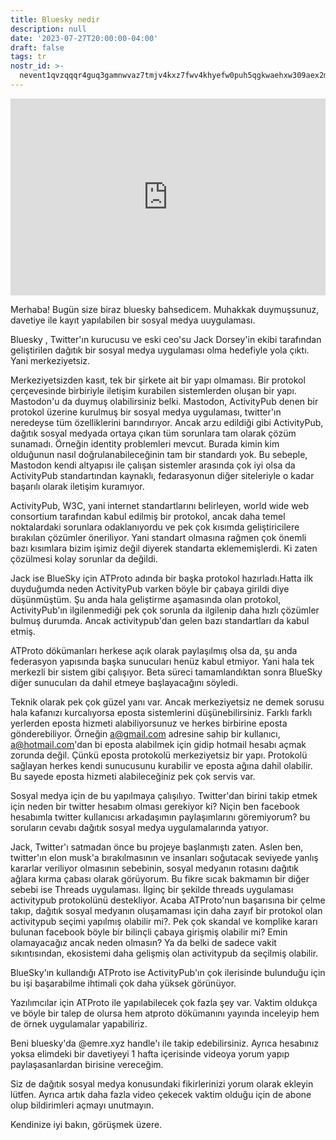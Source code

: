 ```yaml
---
title: Bluesky nedir
description: null
date: '2023-07-27T20:00:00-04:00'
draft: false
tags: tr
nostr_id: >-
  nevent1qvzqqqr4guq3gamnwvaz7tmjv4kxz7fwv4khyefw0puh5qgkwaehxw309aex2mrp0yhxummnw3ezucnpdejqz9rhwden5te0wfjkccte9ejxzmt4wvhxjmcprpmhxue69uhhyetvv9ujuumwdae8gtnnda3kjctvqyxhwumn8ghj7mn0wvhxcmmvqyt8wumn8ghj7un9d3shjtnswf5k6ctv9ehx2aqppamhxue69uhkummnw3ezumt0d5q3vamnwvaz7tmjv4kxz7fwdehhxtnnda3kjctvqyd8wumn8ghj7ctjw35kxmr9wvhxcctev4erxtnwv4mhxqg7waehxw309akkcuewv94kgetwd9azuetyw5h8gu30dehhxarjqqsqt0dl5ta9qzuj73tqu242mphjjpkr6rezlzq2z9cefsuexqczz7c5cph3u
---
```



<iframe style="width:100%" height="315" src="https://www.youtube.com/embed/ASkr-s6Y2Xs" title="YouTube video player" frameborder="0" allow="accelerometer; autoplay; clipboard-write; encrypted-media; gyroscope; picture-in-picture; web-share" allowfullscreen></iframe>


Merhaba! 
Bugün size biraz bluesky bahsedicem. Muhakkak duymuşsunuz, davetiye ile kayıt yapılabilen bir sosyal medya uuygulaması. 

<!--more-->
Bluesky , Twitter'ın kurucusu ve eski ceo'su Jack Dorsey'in ekibi tarafından geliştirilen dağıtık
bir sosyal medya uygulaması olma hedefiyle yola çıktı. Yani merkeziyetsiz.

Merkeziyetsizden kasıt, tek bir şirkete ait bir yapı olmaması. Bir protokol çerçevesinde birbiriyle iletişim kurabilen sistemlerden oluşan bir yapı. Mastodon'u da duymuş olabilirsiniz belki. Mastodon, ActivityPub denen bir protokol üzerine kurulmuş bir sosyal medya uygulaması, twitter'ın neredeyse tüm özelliklerini barındırıyor. Ancak arzu edildiği gibi ActivityPub, dağıtık sosyal medyada ortaya çıkan tüm sorunlara tam olarak çözüm sunamadı. Örneğin identity problemleri mevcut. Burada kimin kim olduğunun nasıl doğrulanabileceğinin tam bir standardı yok. Bu sebeple, Mastodon kendi altyapısı ile çalışan sistemler arasında çok iyi olsa da ActivityPub standartından kaynaklı, fedarasyonun diğer siteleriyle o kadar başarılı olarak iletişim kuramıyor.

ActivityPub, W3C, yani internet standartlarını belirleyen, world wide web consortium tarafından kabul edilmiş bir protokol, ancak daha temel noktalardaki sorunlara odaklanıyordu ve pek çok kısımda geliştiricilere bırakılan çözümler öneriliyor. Yani standart olmasına rağmen çok önemli bazı kısımlara bizim işimiz değil diyerek standarta eklememişlerdi. Ki zaten çözülmesi kolay sorunlar da değildi.

Jack ise BlueSky için ATProto adında bir başka protokol hazırladı.Hatta ilk duyduğumda neden ActivityPub varken böyle bir çabaya girildi diye düşünmüştüm. Şu anda hala geliştirme aşamasında olan protokol, ActivityPub'ın ilgilenmediği pek çok sorunla da ilgilenip daha hızlı çözümler bulmuş durumda. Ancak activitypub'dan gelen bazı standartları da kabul etmiş.

ATProto dökümanları herkese açık olarak paylaşılmış olsa da, şu anda federasyon yapısında başka sunucuları henüz kabul etmiyor. Yani hala tek merkezli bir sistem gibi çalışıyor. Beta süreci tamamlandıktan sonra BlueSky diğer sunucuları da dahil etmeye başlayacağını söyledi. 

Teknik olarak pek çok güzel yanı var. Ancak merkeziyetsiz ne demek sorusu hala kafanızı kurcalıyorsa eposta sistemlerini düşünebilirsiniz. Farklı farklı yerlerden eposta hizmeti alabiliyorsunuz ve herkes birbirine eposta gönderebiliyor. Örneğin a@gmail.com adresine sahip bir kullanıcı, a@hotmail.com'dan bi eposta alabilmek için gidip  hotmail hesabı açmak zorunda değil. Çünkü eposta protokolü merkeziyetsiz bir yapı. Protokolü sağlayan herkes kendi sunucusunu kurabilir ve eposta ağına dahil olabilir. Bu sayede eposta hizmeti alabileceğiniz pek çok servis var.

Sosyal medya için de bu yapılmaya çalışılıyo. Twitter'dan birini takip etmek için neden bir twitter hesabım olması gerekiyor ki? Niçin ben facebook hesabımla twitter kullanıcısı arkadaşımın paylaşımlarını göremiyorum? bu soruların cevabı dağıtık sosyal medya uygulamalarında yatıyor. 

Jack, Twitter'ı satmadan önce bu projeye başlanmıştı zaten. Aslen ben, twitter'ın elon musk'a bırakılmasının ve insanları soğutacak seviyede yanlış kararlar veriliyor olmasının sebebinin, sosyal medyanın rotasını dağıtık ağlara kırma çabası olarak görüyorum. Bu fikre sıcak bakmamın bir diğer sebebi ise Threads uygulaması. İlginç bir şekilde threads uygulaması activitypub protokolünü destekliyor. Acaba ATProto'nun başarısına bir çelme takıp, dağıtık sosyal medyanın oluşamaması için daha zayıf bir protokol olan activitypub seçimi yapılmış olabilir mi?. Pek çok skandal ve komplike kararı bulunan facebook böyle bir bilinçli çabaya girişmiş olabilir mi? Emin olamayacağız ancak neden olmasın? Ya da belki de sadece vakit sıkıntısından, ekosistemi daha gelişmiş olan activitypub da seçilmiş olabilir.

BlueSky'ın kullandığı ATProto ise ActivityPub'ın çok ilerisinde bulunduğu için bu işi başarabilme ihtimali çok daha yüksek görünüyor. 

Yazılımcılar için ATProto ile yapılabilecek çok fazla şey var. Vaktim oldukça ve böyle bir talep de olursa hem atproto dökümanını yayında inceleyip hem de örnek uygulamalar yapabiliriz. 

Beni bluesky'da @emre.xyz handle'ı ile takip edebilirsiniz. Ayrıca hesabınız yoksa elimdeki bir davetiyeyi 1 hafta içerisinde videoya yorum yapıp paylaşasanlardan birisine vereceğim.

Siz de dağıtık sosyal medya konusundaki fikirlerinizi yorum olarak ekleyin lütfen. Ayrıca artık daha fazla video çekecek vaktim olduğu için de abone olup bildirimleri açmayı unutmayın. 

Kendinize iyi bakın, görüşmek üzere. 

